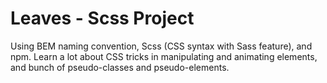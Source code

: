 # Leaves - Scss Project

Using BEM naming convention, Scss (CSS syntax with Sass feature), and npm.
Learn a lot about CSS tricks in manipulating and animating elements, and bunch of pseudo-classes and pseudo-elements.
